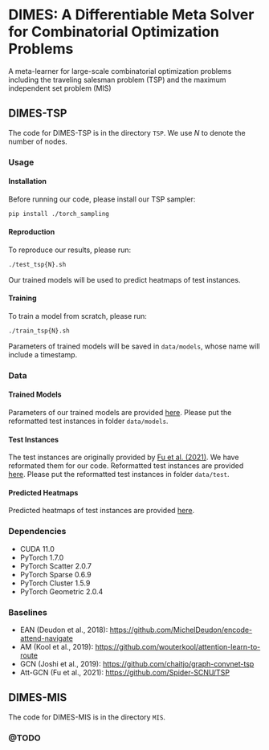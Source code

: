 # DIMES: A Differentiable Meta Solver for Combinatorial Optimization Problems

A meta-learner for large-scale combinatorial optimization problems including the traveling salesman problem (TSP) and the maximum independent set problem (MIS)

## DIMES-TSP

The code for DIMES-TSP is in the directory `TSP`. We use $N$ to denote the number of nodes.

### Usage

#### Installation

Before running our code, please install our TSP sampler:

```bash
pip install ./torch_sampling
```

#### Reproduction

To reproduce our results, please run:

```bash
./test_tsp{N}.sh
```

Our trained models will be used to predict heatmaps of test instances.

#### Training

To train a model from scratch, please run:

```bash
./train_tsp{N}.sh
```

Parameters of trained models will be saved in `data/models`, whose name will include a timestamp.

### Data

#### Trained Models

Parameters of our trained models are provided [here](@). Please put the reformatted test instances in folder `data/models`.

#### Test Instances

The test instances are originally provided by [Fu et al. (2021)](https://github.com/Spider-SCNU/TSP). We have reformated them for our code. Reformatted test instances are provided [here](@). Please put the reformatted test instances in folder `data/test`.

#### Predicted Heatmaps

Predicted heatmaps of test instances are provided [here](@).

### Dependencies

- CUDA 11.0
- PyTorch 1.7.0
- PyTorch Scatter 2.0.7
- PyTorch Sparse 0.6.9
- PyTorch Cluster 1.5.9
- PyTorch Geometric 2.0.4

### Baselines

- EAN (Deudon et al., 2018): https://github.com/MichelDeudon/encode-attend-navigate
- AM (Kool et al., 2019): https://github.com/wouterkool/attention-learn-to-route
- GCN (Joshi et al., 2019): https://github.com/chaitjo/graph-convnet-tsp
- Att-GCN (Fu et al., 2021): https://github.com/Spider-SCNU/TSP

## DIMES-MIS

The code for DIMES-MIS is in the directory `MIS`.

### @TODO
